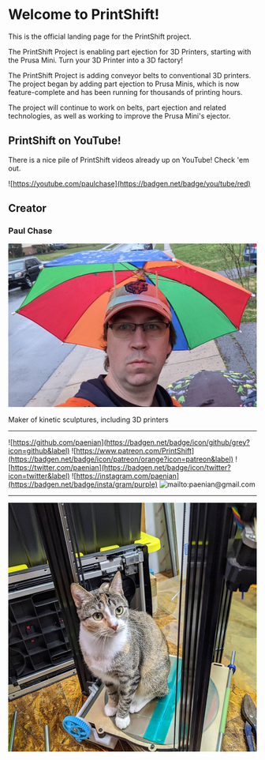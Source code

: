 # Welcome to PrintShift!

This is the official landing page for the PrintShift project.

The PrintShift Project is enabling part ejection for 3D Printers, starting with the Prusa Mini.  Turn your 3D Printer into a 3D factory!

The PrintShift Project is adding conveyor belts to conventional 3D printers.  The project began by adding part ejection to Prusa Minis, which is now feature-complete and has been running for thousands of printing hours.

The project will continue to work on belts, part ejection and related technologies, as well as working to improve the Prusa Mini's ejector.

## PrintShift on YouTube!

There is a nice pile of PrintShift videos already up on YouTube! Check 'em out.

![https://youtube.com/paulchase](https://badgen.net/badge/you/tube/red)

## Creator

### Paul Chase

![Paul Chase](./docs/assets/images/bio-photo.jpg)

Maker of kinetic sculptures, including 3D printers

---
![https://github.com/paenian](https://badgen.net/badge/icon/github/grey?icon=github&label)
![https://www.patreon.com/PrintShift](https://badgen.net/badge/icon/patreon/orange?icon=patreon&label)
![https://twitter.com/paenian](https://badgen.net/badge/icon/twitter?icon=twitter&label)
![https://instagram.com/paenian](https://badgen.net/badge/insta/gram/purple)
![mailto:paenian@gmail.com](https://badgen.net/badge/icon/email/black?icon=telegram&label)

---

![Netty is the official mascot](/Manual/assets/images/netty_printer.jpg)